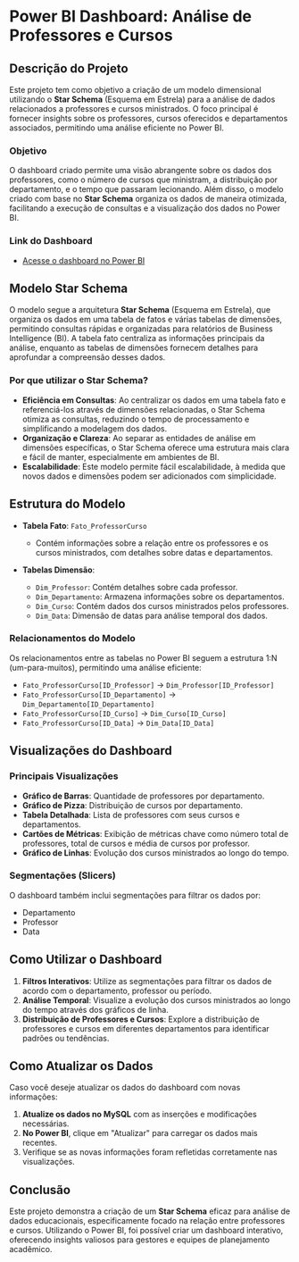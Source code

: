 # Power BI Dashboard: Análise de Professores e Cursos

## Descrição do Projeto

Este projeto tem como objetivo a criação de um modelo dimensional utilizando o **Star Schema** (Esquema em Estrela) para a análise de dados relacionados a professores e cursos ministrados. O foco principal é fornecer insights sobre os professores, cursos oferecidos e departamentos associados, permitindo uma análise eficiente no Power BI.

### Objetivo

O dashboard criado permite uma visão abrangente sobre os dados dos professores, como o número de cursos que ministram, a distribuição por departamento, e o tempo que passaram lecionando. Além disso, o modelo criado com base no **Star Schema** organiza os dados de maneira otimizada, facilitando a execução de consultas e a visualização dos dados no Power BI.

### Link do Dashboard

- [Acesse o dashboard no Power BI](https://app.powerbi.com/links/sc0v-83A6_?ctid=da49a844-e2e3-40af-86a6-c3819d704f49&pbi_source=linkShare)

## Modelo Star Schema

O modelo segue a arquitetura **Star Schema** (Esquema em Estrela), que organiza os dados em uma tabela de fatos e várias tabelas de dimensões, permitindo consultas rápidas e organizadas para relatórios de Business Intelligence (BI). A tabela fato centraliza as informações principais da análise, enquanto as tabelas de dimensões fornecem detalhes para aprofundar a compreensão desses dados.

### Por que utilizar o Star Schema?

- **Eficiência em Consultas**: Ao centralizar os dados em uma tabela fato e referenciá-los através de dimensões relacionadas, o Star Schema otimiza as consultas, reduzindo o tempo de processamento e simplificando a modelagem dos dados.
- **Organização e Clareza**: Ao separar as entidades de análise em dimensões específicas, o Star Schema oferece uma estrutura mais clara e fácil de manter, especialmente em ambientes de BI.
- **Escalabilidade**: Este modelo permite fácil escalabilidade, à medida que novos dados e dimensões podem ser adicionados com simplicidade.

## Estrutura do Modelo

- **Tabela Fato**: `Fato_ProfessorCurso`
  - Contém informações sobre a relação entre os professores e os cursos ministrados, com detalhes sobre datas e departamentos.
  
- **Tabelas Dimensão**:
  - `Dim_Professor`: Contém detalhes sobre cada professor.
  - `Dim_Departamento`: Armazena informações sobre os departamentos.
  - `Dim_Curso`: Contém dados dos cursos ministrados pelos professores.
  - `Dim_Data`: Dimensão de datas para análise temporal dos dados.

### Relacionamentos do Modelo

Os relacionamentos entre as tabelas no Power BI seguem a estrutura 1:N (um-para-muitos), permitindo uma análise eficiente:

- `Fato_ProfessorCurso[ID_Professor]` → `Dim_Professor[ID_Professor]`
- `Fato_ProfessorCurso[ID_Departamento]` → `Dim_Departamento[ID_Departamento]`
- `Fato_ProfessorCurso[ID_Curso]` → `Dim_Curso[ID_Curso]`
- `Fato_ProfessorCurso[ID_Data]` → `Dim_Data[ID_Data]`

## Visualizações do Dashboard

### Principais Visualizações

- **Gráfico de Barras**: Quantidade de professores por departamento.
- **Gráfico de Pizza**: Distribuição de cursos por departamento.
- **Tabela Detalhada**: Lista de professores com seus cursos e departamentos.
- **Cartões de Métricas**: Exibição de métricas chave como número total de professores, total de cursos e média de cursos por professor.
- **Gráfico de Linhas**: Evolução dos cursos ministrados ao longo do tempo.

### Segmentações (Slicers)

O dashboard também inclui segmentações para filtrar os dados por:

- Departamento
- Professor
- Data

## Como Utilizar o Dashboard

1. **Filtros Interativos**: Utilize as segmentações para filtrar os dados de acordo com o departamento, professor ou período.
2. **Análise Temporal**: Visualize a evolução dos cursos ministrados ao longo do tempo através dos gráficos de linha.
3. **Distribuição de Professores e Cursos**: Explore a distribuição de professores e cursos em diferentes departamentos para identificar padrões ou tendências.

## Como Atualizar os Dados

Caso você deseje atualizar os dados do dashboard com novas informações:

1. **Atualize os dados no MySQL** com as inserções e modificações necessárias.
2. **No Power BI**, clique em "Atualizar" para carregar os dados mais recentes.
3. Verifique se as novas informações foram refletidas corretamente nas visualizações.

## Conclusão

Este projeto demonstra a criação de um **Star Schema** eficaz para análise de dados educacionais, especificamente focado na relação entre professores e cursos. Utilizando o Power BI, foi possível criar um dashboard interativo, oferecendo insights valiosos para gestores e equipes de planejamento acadêmico.

